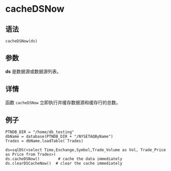 # cacheDSNow

## 语法

`cacheDSNow(ds)`

## 参数

**ds** 是数据源或数据源列表。

## 详情

函数 `cacheDSNow` 立即执行并缓存数据源和缓存行的总数。

## 例子

```
PTNDB_DIR = "/home/db_testing"
dbName = database(PTNDB_DIR + "/NYSETAQByName")
Trades = dbName.loadTable(`Trades)

ds=sqlDS(<select Time,Exchange,Symbol,Trade_Volume as Vol, Trade_Price as Price from Trades>)
ds.cacheDSNow()        # cache the data immediately
ds.clearDSCacheNow()  # clear the cache immediately
```

